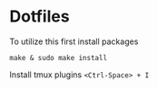 # Dotfiles

To utilize this first install packages

`make & sudo make install`

Install tmux plugins
`<Ctrl-Space> + I`
